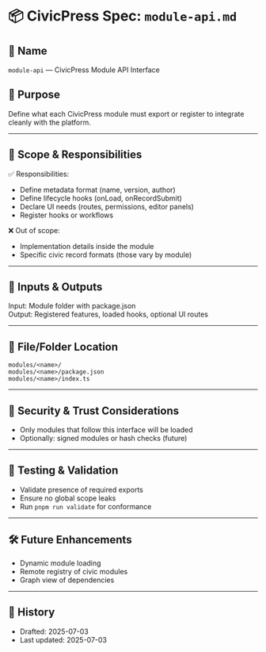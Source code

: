 # 📦 CivicPress Spec: `module-api.md`

## 📛 Name

`module-api` — CivicPress Module API Interface

## 🎯 Purpose

Define what each CivicPress module must export or register to integrate cleanly
with the platform.

---

## 🧩 Scope & Responsibilities

✅ Responsibilities:

- Define metadata format (name, version, author)
- Define lifecycle hooks (onLoad, onRecordSubmit)
- Declare UI needs (routes, permissions, editor panels)
- Register hooks or workflows

❌ Out of scope:

- Implementation details inside the module
- Specific civic record formats (those vary by module)

---

## 🔗 Inputs & Outputs

Input: Module folder with package.json  
Output: Registered features, loaded hooks, optional UI routes

---

## 📂 File/Folder Location

```
modules/<name>/
modules/<name>/package.json
modules/<name>/index.ts
```

---

## 🔐 Security & Trust Considerations

- Only modules that follow this interface will be loaded
- Optionally: signed modules or hash checks (future)

---

## 🧪 Testing & Validation

- Validate presence of required exports
- Ensure no global scope leaks
- Run `pnpm run validate` for conformance

---

## 🛠️ Future Enhancements

- Dynamic module loading
- Remote registry of civic modules
- Graph view of dependencies

---

## 📅 History

- Drafted: 2025-07-03
- Last updated: 2025-07-03
